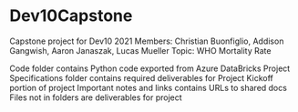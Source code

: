 # Dev10Capstone
Capstone project for Dev10 2021 
Members: Christian Buonfiglio, Addison Gangwish, Aaron Janaszak, Lucas Mueller
Topic: WHO Mortality Rate

Code folder contains Python code exported from Azure DataBricks
Project Specifications folder contains required deliverables for Project Kickoff portion of project
Important notes and links contains URLs to shared docs 
Files not in folders are deliverables for project
